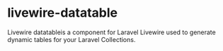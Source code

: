 # livewire-datatable
Livewire datatableis a component for Laravel Livewire used to generate dynamic tables for your Laravel Collections.
